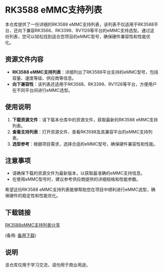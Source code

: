 # RK3588 eMMC支持列表

本仓库提供了一份详细的RK3588 eMMC支持列表，该列表不仅适用于RK3588平台，还向下兼容RK3568、RK3399、RV1126等平台的eMMC支持选型。通过这份列表，您可以轻松找到适合您项目的eMMC型号，确保硬件兼容性和性能优化。

## 资源文件内容

- **RK3588 eMMC支持列表**：详细列出了RK3588平台支持的eMMC型号，包括容量、速度等级、供应商等信息。
- **向下兼容性**：该列表还适用于RK3568、RK3399、RV1126等平台，方便用户在不同平台间进行eMMC选型。

## 使用说明

1. **下载资源文件**：请下载本仓库中的资源文件，获取最新的RK3588 eMMC支持列表。
2. **查看支持列表**：打开资源文件，查看RK3588及其兼容平台的eMMC支持列表。
3. **选型参考**：根据项目需求，选择合适的eMMC型号，确保硬件兼容性和性能。

## 注意事项

- 请确保下载的资源文件为最新版本，以获取最准确的eMMC支持信息。
- 在使用eMMC型号时，建议参考供应商提供的详细规格和性能参数。

希望这份RK3588 eMMC支持列表能够帮助您在项目中顺利进行eMMC选型，确保硬件的稳定性和性能优化。

## 下载链接
[RK3588eMMC支持列表分享](https://pan.quark.cn/s/eb52e91760dc) 

(备用: [备用下载](https://pan.baidu.com/s/1IT4syP7gfQYTGo_XZT0wLA?pwd=1234))

## 说明

该仓库仅用于学习交流，请勿用于商业用途。
